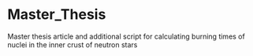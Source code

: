 # Master_Thesis
Master thesis article and additional script for calculating burning times of nuclei in the inner crust of neutron stars
